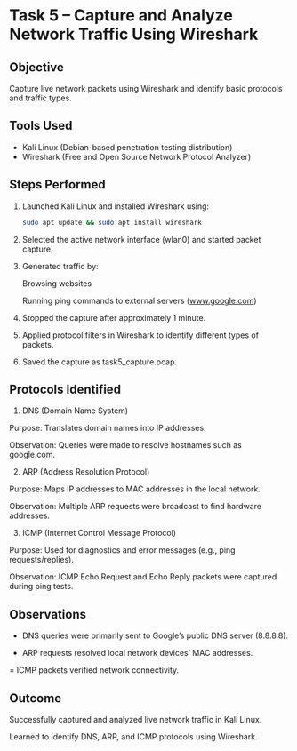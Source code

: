 # Task 5 – Capture and Analyze Network Traffic Using Wireshark

## Objective
Capture live network packets using Wireshark and identify basic protocols and traffic types.

## Tools Used
- Kali Linux (Debian-based penetration testing distribution)
- Wireshark (Free and Open Source Network Protocol Analyzer)

## Steps Performed
1. Launched Kali Linux and installed Wireshark using:
   ```bash
   sudo apt update && sudo apt install wireshark
   ```
2. Selected the active network interface (wlan0) and started packet capture.

3. Generated traffic by:

   Browsing websites

   Running ping commands to external servers (www.google.com)

4. Stopped the capture after approximately 1 minute.

5. Applied protocol filters in Wireshark to identify different types of packets.

6. Saved the capture as task5_capture.pcap.

## Protocols Identified

1. DNS (Domain Name System)

Purpose: Translates domain names into IP addresses.

Observation: Queries were made to resolve hostnames such as google.com.

2. ARP (Address Resolution Protocol)

Purpose: Maps IP addresses to MAC addresses in the local network.

Observation: Multiple ARP requests were broadcast to find hardware addresses.

3. ICMP (Internet Control Message Protocol)

Purpose: Used for diagnostics and error messages (e.g., ping requests/replies).

Observation: ICMP Echo Request and Echo Reply packets were captured during ping tests.


## Observations

- DNS queries were primarily sent to Google’s public DNS server (8.8.8.8).

- ARP requests resolved local network devices’ MAC addresses.

= ICMP packets verified network connectivity.


## Outcome

Successfully captured and analyzed live network traffic in Kali Linux.

Learned to identify DNS, ARP, and ICMP protocols using Wireshark.
